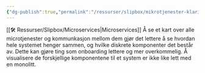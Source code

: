 ```yaml
---
{"dg-publish":true,"permalink":"/ressurser/slipbox/mikrotjenester-klarifiserer-strukturen-til-et-informasjonssystem/","dgHomeLink":true,"dgPassFrontmatter":false}
---
```


[[🛠 Ressurser/Slipbox/Microservices|Microservices]]
Å se et kart over alle microtjenester og kommunkasjon mellom dem gjør det lettere å se hvordan hele systemet henger sammen, og hvilke diskrete komponenter det består av. Dette kan gjøre ting som onboarding lettere og mer overkommelig. 
Å visualisere de forskjellige komponentene til et system er ikke like lett med en monolitt.

